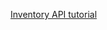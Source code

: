 [Inventory API tutorial](https://www.atatus.com/blog/building-crud-rest-api-with-node-js-express-js-and-postgresql)